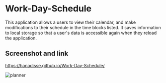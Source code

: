 # Work-Day-Schedule

This application allows a users to view their calendar, and make modifications to their schedule in the time blocks listed. It saves information to local storage so that a user's data is accessible again when they reload the application.


## Screenshot and link
https://hanadisse.github.io/Work-Day-Schedule/

![planner](https://user-images.githubusercontent.com/107383497/203442405-1909c6a8-8d36-4cce-8bb0-64f99395f5c0.png)
